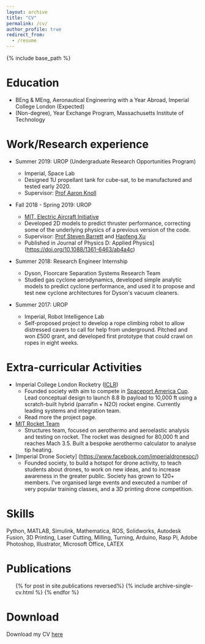 ```yaml
---
layout: archive
title: "CV"
permalink: /cv/
author_profile: true
redirect_from:
  - /resume
---
```


{% include base_path %}

Education
======
* BEng & MEng, Aeronautical Engineering with a Year Abroad, Imperial College London (Expected)
* (Non-degree), Year Exchange Program, Massachusetts Institute of Technology

Work/Research experience
======
* Summer 2019: UROP (Undergraduate Research Opportunities Program)
  * Imperial, Space Lab
  * Designed 1U propellant tank for cube-sat, to be manufactured and tested early 2020.
  * Supervisor: [Prof Aaron Knoll](https://www.imperial.ac.uk/people/a.knoll)

* Fall 2018 - Spring 2019: UROP
  * [MIT, Electric Aircraft Initiative](http://electricaircraft.mit.edu)
  * Developed 2D models to predict thruster performance, correcting some of the underlying physics of a previous version of the code.  
  * Supervisor: [Prof Steven Barrett](http://barrett.mit.edu) and [Haofeng Xu](http://lae.mit.edu/team/haofeng-xu/)
  * Published in Journal of Physics D: Applied Physics](https://doi.org/10.1088/1361-6463/ab4a4c)

* Summer 2018: Research Engineer Internship
  * Dyson, Floorcare Separation Systems Research Team
  * Studied gas cyclone aerodynamics, developed simple analytic models to predict cyclone performance, and used it to propose and test new cyclone architectures for Dyson's vacuum cleaners.

* Summer 2017: UROP
  * Imperial, Robot Intelligence Lab
  * Self-proposed project to develop a rope climbing robot to allow distressed cavers to call for help from underground. Pitched and won £500 grant, and developed first prototype that could crawl on ropes in eight weeks.

Extra-curricular Activities
======
* Imperial College London Rocketry ([ICLR](https://iclr.webnode.com))
  * Founded society with aim to compete in [Spaceport America Cup](https://www.spaceportamericacup.com). Lead conceptual design to launch 8.8 lb payload to 10,000 ft using a scratch-built hybrid (parrafin + N2O) rocket engine. Currently leading systems and integration team.
  * Read more the project page.
* [MIT Rocket Team](http://rocketry.mit.edu)
  * Structures team, focused on aerothermo and aeroelastic analysis and testing on rocket. The rocket was designed for 80,000 ft and reaches Mach 3.5. Built a bespoke aerothermo calculator to analyse tip heating.
* [Imperial Drone Society] (https://www.facebook.com/imperialdronesoc/)
  * Founded society, to build a hotspot for drone activity, to teach students about drones, to work on new ideas, and to increase awareness in the greater public. Society has grown to 120+ members. I've organised large events and executed a number of very popular training classes, and a 3D printing drone competition.

Skills
======
Python, MATLAB, Simulink, Mathematica, ROS, Solidworks, Autodesk Fusion, 3D Printing, Laser Cutting, Milling, Turning, Arduino, Rasp Pi, Adobe Photoshop, Illustrator, Microsoft Office, LATEX

Publications
======
  <ul>{% for post in site.publications reversed%}
    {% include archive-single-cv.html %}
  {% endfor %}</ul>

Download
======

Download my CV [here]({{site.url}}/files/DevanshCV.pdf)
